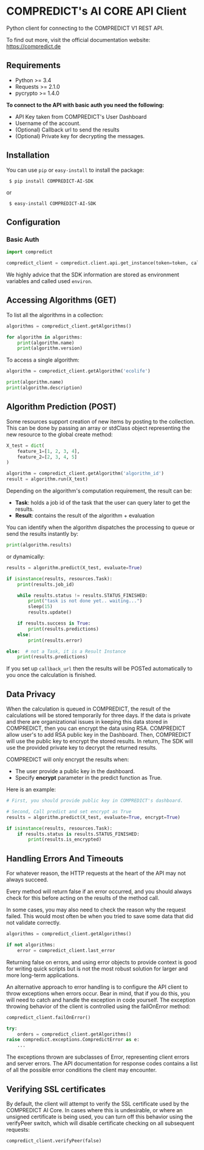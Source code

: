 COMPREDICT's AI CORE API Client
===============================

Python client for connecting to the COMPREDICT V1 REST API.

To find out more, visit the official documentation website:
https://compredict.de

Requirements
------------

- Python >= 3.4
- Requests >= 2.1.0
- pycrypto >= 1.4.0

**To connect to the API with basic auth you need the following:**

- API Key taken from COMPREDICT's User Dashboard
- Username of the account.
- (Optional) Callback url to send the results
- (Optional) Private key for decrypting the messages.

Installation
------------

You can use `pip` or `easy-install` to install the package:

~~~shell
 $ pip install COMPREDICT-AI-SDK
~~~

or

~~~shell
 $ easy-install COMPREDICT-AI-SDK
~~~

Configuration
-------------

### Basic Auth
~~~python
import compredict

compredict_client = compredict.client.api.get_instance(token=token, callback_url=None, ppk=None, passphrase="")
~~~

We highly advice that the SDK information are stored as environment variables and called used `environ`.

Accessing Algorithms (GET)
--------------------------

To list all the algorithms in a collection:

~~~python
algorithms = compredict_client.getAlgorithms()

for algorithm in algorithms:
    print(algorithm.name)
    print(algorithm.version)
~~~

To access a single algorithm:

~~~python
algorithm = compredict_client.getAlgorithm('ecolife')

print(algorithm.name)
print(algorithm.description)
~~~

Algorithm Prediction (POST)
-----------------------------

Some resources support creation of new items by posting to the collection. This
can be done by passing an array or stdClass object representing the new
resource to the global create method:

~~~python
X_test = dict(
    feature_1=[1, 2, 3, 4],
    feature_2=[2, 3, 4, 5]
)

algorithm = compredict_client.getAlgorithm('algorithm_id')
result = algorithm.run(X_test)
~~~

Depending on the algorithm's computation requirement, the result can be:

- **Task**: holds a job id of the task that the user can query later to get the results.
- **Result**: contains the result of the algorithm + evaluation

You can identify when the algorithm dispatches the processing to queue
or send the results instantly by:

~~~python
print(algorithm.results)
~~~

or dynamically:

~~~python
results = algorithm.predict(X_test, evaluate=True)

if isinstance(results, resources.Task):
    print(results.job_id)

    while results.status != results.STATUS_FINISHED:
        print("task is not done yet.. waiting...")
        sleep(15)
        results.update()

    if results.success is True:
        print(results.predictions)
    else:
        print(results.error)

else:  # not a Task, it is a Result Instance
    print(results.predictions)
~~~

If you set up ``callback_url`` then the results will be POSTed automatically to you once the
calculation is finished.


Data Privacy
------------

When the calculation is queued in COMPREDICT, the result of the calculations will be stored temporarily for three days. If the data is private and there are organizational issues in keeping this data stored in COMPREDICT, then you can encrypt the data using RSA. COMPREDICT allow user's to add RSA public key in the Dashboard. Then, COMPREDICT will use the public key to encrypt the stored results. In return, The SDK will use the provided private key to decrypt the returned results.

COMPREDICT will only encrypt the results when:

- The user provide a public key in the dashboard.
- Specify **encrypt** parameter in the predict function as True.

Here is an example:
~~~python
# First, you should provide public key in COMPREDICT's dashboard.

# Second, Call predict and set encrypt as True
results = algorithm.predict(X_test, evaluate=True, encrypt=True)

if isinstance(results, resources.Task):
    if results.status is results.STATUS_FINISHED:
        print(results.is_encrypted)
~~~


Handling Errors And Timeouts
----------------------------

For whatever reason, the HTTP requests at the heart of the API may not always
succeed.

Every method will return false if an error occurred, and you should always
check for this before acting on the results of the method call.

In some cases, you may also need to check the reason why the request failed.
This would most often be when you tried to save some data that did not validate
correctly.

~~~python
algorithms = compredict_client.getAlgorithms()

if not algorithms:
    error = compredict_client.last_error
~~~

Returning false on errors, and using error objects to provide context is good
for writing quick scripts but is not the most robust solution for larger and
more long-term applications.

An alternative approach to error handling is to configure the API client to
throw exceptions when errors occur. Bear in mind, that if you do this, you will
need to catch and handle the exception in code yourself. The exception throwing
behavior of the client is controlled using the failOnError method:

~~~python
compredict_client.failOnError()

try:
    orders = compredict_client.getAlgorithms()
raise compredict.exceptions.CompredictError as e:
    ...
~~~

The exceptions thrown are subclasses of Error, representing
client errors and server errors. The API documentation for response codes
contains a list of all the possible error conditions the client may encounter.


Verifying SSL certificates
--------------------------

By default, the client will attempt to verify the SSL certificate used by the
COMPREDICT AI Core. In cases where this is undesirable, or where an unsigned
certificate is being used, you can turn off this behavior using the verifyPeer
switch, which will disable certificate checking on all subsequent requests:

~~~python
compredict_client.verifyPeer(false)
~~~
